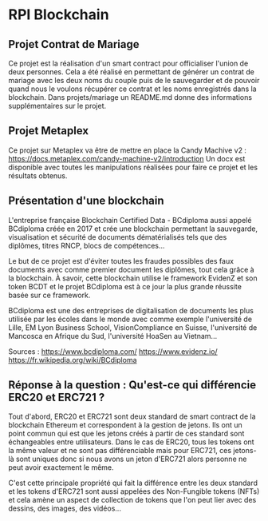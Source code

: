 # RPI Blockchain

## Projet Contrat de Mariage ##

Ce projet est la réalisation d'un smart contract pour officialiser l'union de deux personnes.
Cela a été réalisé en permettant de générer un contrat de mariage avec les deux noms du couple puis de le sauvegarder et de pouvoir quand nous le voulons récupérer ce contrat et les noms enregistrés dans la blockchain.
Dans projets/mariage un README.md donne des informations supplémentaires sur le projet.

## Projet Metaplex ##

Ce projet sur Metaplex va être de mettre en place la Candy Machive v2 : https://docs.metaplex.com/candy-machine-v2/introduction
Un docx est disponible avec toutes les manipulations réalisées pour faire ce projet et les résultats obtenus.


## Présentation d'une blockchain ##

L'entreprise française Blockchain Certified Data - BCdiploma aussi appelé BCdiploma créée en 2017 et crée une blockchain permettant la sauvegarde, visualisation et sécurité de documents dématérialisés tels que des diplômes, titres RNCP, blocs de compétences... 

Le but de ce projet est d'éviter toutes les fraudes possibles des faux documents avec comme premier document les diplômes, tout cela grâce à la blockchain. À savoir, cette blockchain utilise le framework EvidenZ et son token BCDT et le projet BCdiploma est à ce jour la plus grande réussite basée sur ce framework. 

BCdiploma est une des entreprises de digitalisation de documents les plus utilisée par les écoles dans le monde avec comme exemple l'université de Lille, EM Lyon Business School, VisionCompliance en Suisse, l'université de Mancosca en Afrique du Sud, l'université HoaSen au Vietnam...
	
Sources :
https://www.bcdiploma.com/
https://www.evidenz.io/
https://fr.wikipedia.org/wiki/BCdiploma


## Réponse à la question : Qu'est-ce qui différencie ERC20 et ERC721 ? ##

Tout d'abord, ERC20 et ERC721 sont deux standard de smart contract de la blockchain Ethereum et correspondent à la gestion de jetons. Ils ont un point commun qui est que les jetons créés à partir de ces standard sont échangeables entre utilisateurs. 
Dans le cas de ERC20, tous les tokens ont la même valeur et ne sont pas différenciable mais pour ERC721, ces jetons-là sont uniques donc si nous avons un jeton d'ERC721 alors personne ne peut avoir exactement le même. 

C'est cette principale propriété qui fait la différence entre les deux standard et les tokens d'ERC721 sont aussi appelées des Non-Fungible tokens (NFTs) et cela amène un aspect de collection de tokens que l'on peut lier avec des dessins, des images, des vidéos...
